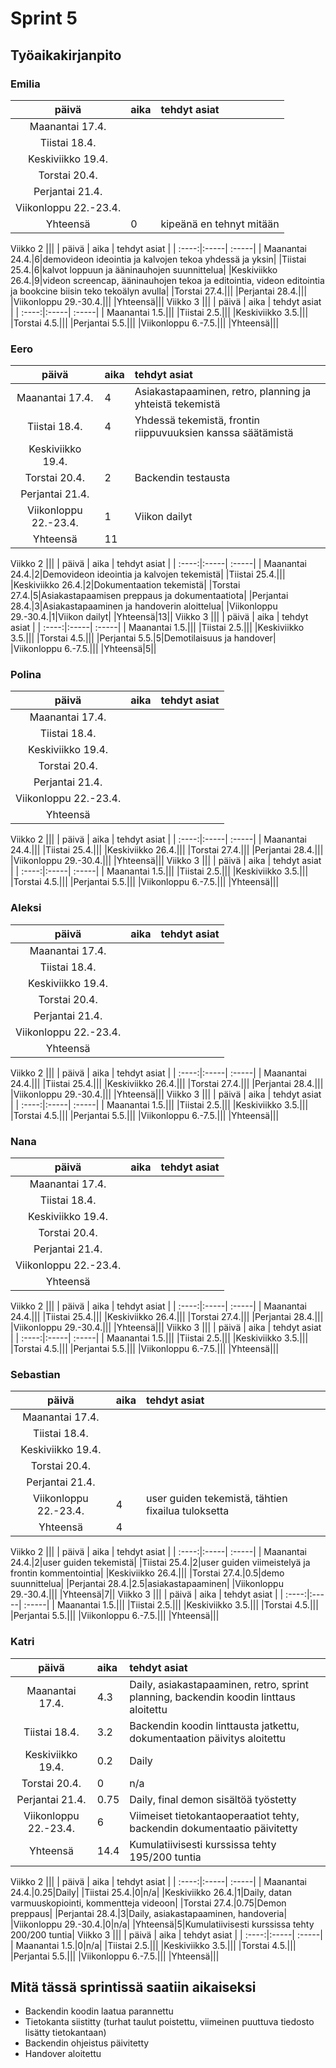 # Sprint 5
## Työaikakirjanpito

### Emilia
| päivä | aika | tehdyt asiat  |
| :----:|:-----| :-----|
| Maanantai 17.4.|||
|Tiistai 18.4.|||
|Keskiviikko 19.4.|||
|Torstai 20.4.|||
|Perjantai 21.4.|||
|Viikonloppu 22.-23.4.|||
|Yhteensä|0|kipeänä en tehnyt mitään|
Viikko 2
|||
| päivä | aika | tehdyt asiat  |
| :----:|:-----| :-----|
| Maanantai 24.4.|6|demovideon ideointia ja kalvojen tekoa yhdessä ja yksin|
|Tiistai 25.4.|6|kalvot loppuun ja ääninauhojen suunnittelua|
|Keskiviikko 26.4.|9|videon screencap, ääninauhojen tekoa ja editointia, videon editointia ja bookcine biisin teko tekoälyn avulla|
|Torstai 27.4.|||
|Perjantai 28.4.|||
|Viikonloppu 29.-30.4.|||
|Yhteensä|||
Viikko 3
|||
| päivä | aika | tehdyt asiat  |
| :----:|:-----| :-----|
| Maanantai 1.5.|||
|Tiistai 2.5.|||
|Keskiviikko 3.5.|||
|Torstai 4.5.|||
|Perjantai 5.5.|||
|Viikonloppu 6.-7.5.|||
|Yhteensä|||

### Eero
| päivä | aika | tehdyt asiat  |
| :----:|:-----| :-----|
| Maanantai 17.4.|4|Asiakastapaaminen, retro, planning ja yhteistä tekemistä|
|Tiistai 18.4.|4|Yhdessä tekemistä, frontin riippuvuuksien kanssa säätämistä|
|Keskiviikko 19.4.|||
|Torstai 20.4.|2|Backendin testausta|
|Perjantai 21.4.|||
|Viikonloppu 22.-23.4.|1|Viikon dailyt|
|Yhteensä|11||
Viikko 2
|||
| päivä | aika | tehdyt asiat  |
| :----:|:-----| :-----|
| Maanantai 24.4.|2|Demovideon ideointia ja kalvojen tekemistä|
|Tiistai 25.4.|||
|Keskiviikko 26.4.|2|Dokumentaation tekemistä|
|Torstai 27.4.|5|Asiakastapaamisen preppaus ja dokumentaatiota|
|Perjantai 28.4.|3|Asiakastapaaminen ja handoverin aloittelua|
|Viikonloppu 29.-30.4.|1|Viikon dailyt|
|Yhteensä|13||
Viikko 3
|||
| päivä | aika | tehdyt asiat  |
| :----:|:-----| :-----|
| Maanantai 1.5.|||
|Tiistai 2.5.|||
|Keskiviikko 3.5.|||
|Torstai 4.5.|||
|Perjantai 5.5.|5|Demotilaisuus ja handover|
|Viikonloppu 6.-7.5.|||
|Yhteensä|5||

### Polina
| päivä | aika | tehdyt asiat  |
| :----:|:-----| :-----|
| Maanantai 17.4.|||
|Tiistai 18.4.|||
|Keskiviikko 19.4.|||
|Torstai 20.4.|||
|Perjantai 21.4.|||
|Viikonloppu 22.-23.4.|||
|Yhteensä|||
Viikko 2
|||
| päivä | aika | tehdyt asiat  |
| :----:|:-----| :-----|
| Maanantai 24.4.|||
|Tiistai 25.4.|||
|Keskiviikko 26.4.|||
|Torstai 27.4.|||
|Perjantai 28.4.|||
|Viikonloppu 29.-30.4.|||
|Yhteensä|||
Viikko 3
|||
| päivä | aika | tehdyt asiat  |
| :----:|:-----| :-----|
| Maanantai 1.5.|||
|Tiistai 2.5.|||
|Keskiviikko 3.5.|||
|Torstai 4.5.|||
|Perjantai 5.5.|||
|Viikonloppu 6.-7.5.|||
|Yhteensä|||

### Aleksi
| päivä | aika | tehdyt asiat  |
| :----:|:-----| :-----|
| Maanantai 17.4.|||
|Tiistai 18.4.|||
|Keskiviikko 19.4.|||
|Torstai 20.4.|||
|Perjantai 21.4.|||
|Viikonloppu 22.-23.4.|||
|Yhteensä|||
Viikko 2
|||
| päivä | aika | tehdyt asiat  |
| :----:|:-----| :-----|
| Maanantai 24.4.|||
|Tiistai 25.4.|||
|Keskiviikko 26.4.|||
|Torstai 27.4.|||
|Perjantai 28.4.|||
|Viikonloppu 29.-30.4.|||
|Yhteensä|||
Viikko 3
|||
| päivä | aika | tehdyt asiat  |
| :----:|:-----| :-----|
| Maanantai 1.5.|||
|Tiistai 2.5.|||
|Keskiviikko 3.5.|||
|Torstai 4.5.|||
|Perjantai 5.5.|||
|Viikonloppu 6.-7.5.|||
|Yhteensä|||

### Nana
| päivä | aika | tehdyt asiat  |
| :----:|:-----| :-----|
| Maanantai 17.4.|||
|Tiistai 18.4.|||
|Keskiviikko 19.4.|||
|Torstai 20.4.|||
|Perjantai 21.4.|||
|Viikonloppu 22.-23.4.|||
|Yhteensä|||
Viikko 2
|||
| päivä | aika | tehdyt asiat  |
| :----:|:-----| :-----|
| Maanantai 24.4.|||
|Tiistai 25.4.|||
|Keskiviikko 26.4.|||
|Torstai 27.4.|||
|Perjantai 28.4.|||
|Viikonloppu 29.-30.4.|||
|Yhteensä|||
Viikko 3
|||
| päivä | aika | tehdyt asiat  |
| :----:|:-----| :-----|
| Maanantai 1.5.|||
|Tiistai 2.5.|||
|Keskiviikko 3.5.|||
|Torstai 4.5.|||
|Perjantai 5.5.|||
|Viikonloppu 6.-7.5.|||
|Yhteensä|||
### Sebastian
| päivä | aika | tehdyt asiat  |
| :----:|:-----| :-----|
| Maanantai 17.4.|||
|Tiistai 18.4.|||
|Keskiviikko 19.4.|||
|Torstai 20.4.|||
|Perjantai 21.4.|||
|Viikonloppu 22.-23.4.|4|user guiden tekemistä, tähtien fixailua tuloksetta|
|Yhteensä|4||
Viikko 2
|||
| päivä | aika | tehdyt asiat  |
| :----:|:-----| :-----|
| Maanantai 24.4.|2|user guiden tekemistä|
|Tiistai 25.4.|2|user guiden viimeistelyä ja frontin kommentointia|
|Keskiviikko 26.4.|||
|Torstai 27.4.|0.5|demo suunnittelua|
|Perjantai 28.4.|2.5|asiakastapaaminen|
|Viikonloppu 29.-30.4.|||
|Yhteensä|7||
Viikko 3
|||
| päivä | aika | tehdyt asiat  |
| :----:|:-----| :-----|
| Maanantai 1.5.|||
|Tiistai 2.5.|||
|Keskiviikko 3.5.|||
|Torstai 4.5.|||
|Perjantai 5.5.|||
|Viikonloppu 6.-7.5.|||
|Yhteensä|||

### Katri
| päivä | aika | tehdyt asiat  |
| :----:|:-----| :-----|
| Maanantai 17.4.|4.3|Daily, asiakastapaaminen, retro, sprint planning, backendin koodin linttaus aloitettu|
|Tiistai 18.4.|3.2|Backendin koodin linttausta jatkettu, dokumentaation päivitys aloitettu|
|Keskiviikko 19.4.|0.2|Daily|
|Torstai 20.4.|0|n/a|
|Perjantai 21.4.|0.75|Daily, final demon sisältöä työstetty|
|Viikonloppu 22.-23.4.|6|Viimeiset tietokantaoperaatiot tehty, backendin dokumentaatio päivitetty|
|Yhteensä|14.4|Kumulatiivisesti kurssissa tehty 195/200 tuntia|
Viikko 2
|||
| päivä | aika | tehdyt asiat  |
| :----:|:-----| :-----|
| Maanantai 24.4.|0.25|Daily|
|Tiistai 25.4.|0|n/a|
|Keskiviikko 26.4.|1|Daily, datan varmuuskopiointi, kommentteja videoon|
|Torstai 27.4.|0.75|Demon preppaus|
|Perjantai 28.4.|3|Daily, asiakastapaaminen, handoveria|
|Viikonloppu 29.-30.4.|0|n/a|
|Yhteensä|5|Kumulatiivisesti kurssissa tehty 200/200 tuntia|
Viikko 3
|||
| päivä | aika | tehdyt asiat  |
| :----:|:-----| :-----|
| Maanantai 1.5.|0|n/a|
|Tiistai 2.5.|||
|Keskiviikko 3.5.|||
|Torstai 4.5.|||
|Perjantai 5.5.|||
|Viikonloppu 6.-7.5.|||
|Yhteensä|||

## Mitä tässä sprintissä saatiin aikaiseksi
* Backendin koodin laatua parannettu
* Tietokanta siistitty (turhat taulut poistettu, viimeinen puuttuva tiedosto lisätty tietokantaan)
* Backendin ohjeistus päivitetty
* Handover aloitettu

